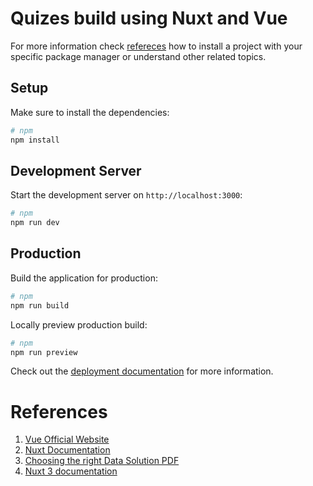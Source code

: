 # Quizes build using Nuxt and Vue

For more information check [refereces](#references)
how to install a project
with your specific package manager or understand
other related topics.

## Setup

Make sure to install the dependencies:

```bash
# npm
npm install
```

## Development Server

Start the development server on `http://localhost:3000`:

```bash
# npm
npm run dev
```

## Production

Build the application for production:

```bash
# npm
npm run build
```

Locally preview production build:

```bash
# npm
npm run preview
```

Check out the [deployment documentation](https://nuxt.com/docs/getting-started/deployment) for more information.

# References

1. [Vue Official Website](https://vuejs.org)
2. [Nuxt Documentation](https://nuxt.com/docs)
3. [Choosing the right Data Solution PDF](https://yalantis.com/wp-content/uploads/2024/01/choosing-the-right-data-storage-solution-for-appointment-scheduling-system.pdf)
4. [Nuxt 3 documentation](https://nuxt.com/docs/getting-started/introduction)